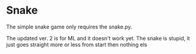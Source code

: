 # Snake
The simple snake game only requires the snake.py.

The updated ver. 2 is for ML and it doesn't work yet.
The snake is stupid, it just goes straight more or less from start then nothing els
